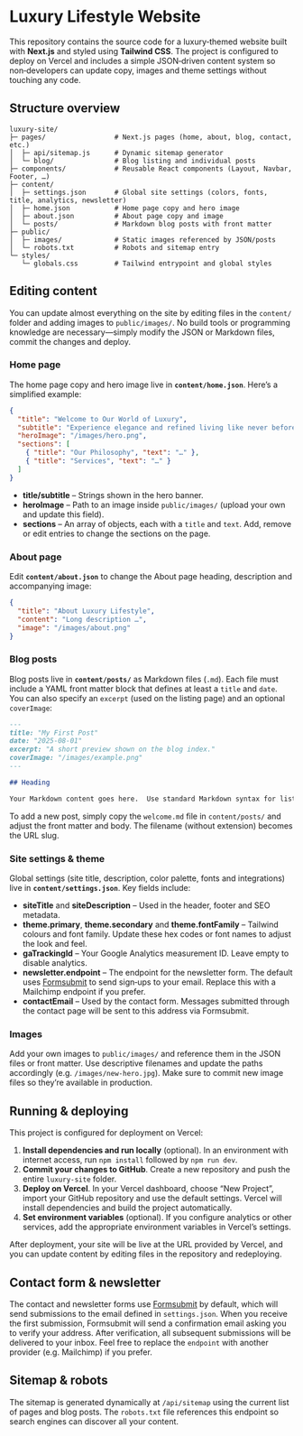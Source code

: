 # Luxury Lifestyle Website

This repository contains the source code for a luxury‑themed website built with **Next.js** and styled using **Tailwind CSS**.  The project is configured to deploy on Vercel and includes a simple JSON‑driven content system so non‑developers can update copy, images and theme settings without touching any code.

## Structure overview

```
luxury-site/
├─ pages/                 # Next.js pages (home, about, blog, contact, etc.)
│  ├─ api/sitemap.js      # Dynamic sitemap generator
│  └─ blog/               # Blog listing and individual posts
├─ components/            # Reusable React components (Layout, Navbar, Footer, …)
├─ content/
│  ├─ settings.json       # Global site settings (colors, fonts, title, analytics, newsletter)
│  ├─ home.json           # Home page copy and hero image
│  ├─ about.json          # About page copy and image
│  └─ posts/              # Markdown blog posts with front matter
├─ public/
│  ├─ images/             # Static images referenced by JSON/posts
│  └─ robots.txt          # Robots and sitemap entry
└─ styles/
   └─ globals.css         # Tailwind entrypoint and global styles
```

## Editing content

You can update almost everything on the site by editing files in the `content/` folder and adding images to `public/images/`.  No build tools or programming knowledge are necessary—simply modify the JSON or Markdown files, commit the changes and deploy.

### Home page

The home page copy and hero image live in **`content/home.json`**.  Here’s a simplified example:

```json
{
  "title": "Welcome to Our World of Luxury",
  "subtitle": "Experience elegance and refined living like never before.",
  "heroImage": "/images/hero.png",
  "sections": [
    { "title": "Our Philosophy", "text": "…" },
    { "title": "Services", "text": "…" }
  ]
}
```

- **title/subtitle** – Strings shown in the hero banner.
- **heroImage** – Path to an image inside `public/images/` (upload your own and update this field).
- **sections** – An array of objects, each with a `title` and `text`.  Add, remove or edit entries to change the sections on the page.

### About page

Edit **`content/about.json`** to change the About page heading, description and accompanying image:

```json
{
  "title": "About Luxury Lifestyle",
  "content": "Long description …",
  "image": "/images/about.png"
}
```

### Blog posts

Blog posts live in **`content/posts/`** as Markdown files (`.md`).  Each file must include a YAML front matter block that defines at least a `title` and `date`.  You can also specify an `excerpt` (used on the listing page) and an optional `coverImage`:

```md
---
title: "My First Post"
date: "2025-08-01"
excerpt: "A short preview shown on the blog index."
coverImage: "/images/example.png"
---

## Heading

Your Markdown content goes here.  Use standard Markdown syntax for lists, code, links and more.
```

To add a new post, simply copy the `welcome.md` file in `content/posts/` and adjust the front matter and body.  The filename (without extension) becomes the URL slug.

### Site settings & theme

Global settings (site title, description, color palette, fonts and integrations) live in **`content/settings.json`**.  Key fields include:

- **siteTitle** and **siteDescription** – Used in the header, footer and SEO metadata.
- **theme.primary**, **theme.secondary** and **theme.fontFamily** – Tailwind colours and font family.  Update these hex codes or font names to adjust the look and feel.
- **gaTrackingId** – Your Google Analytics measurement ID.  Leave empty to disable analytics.
- **newsletter.endpoint** – The endpoint for the newsletter form.  The default uses [Formsubmit](https://formsubmit.co) to send sign‑ups to your email.  Replace this with a Mailchimp endpoint if you prefer.
- **contactEmail** – Used by the contact form.  Messages submitted through the contact page will be sent to this address via Formsubmit.

### Images

Add your own images to `public/images/` and reference them in the JSON files or front matter.  Use descriptive filenames and update the paths accordingly (e.g. `/images/new‑hero.jpg`).  Make sure to commit new image files so they’re available in production.

## Running & deploying

This project is configured for deployment on Vercel:

1. **Install dependencies and run locally** (optional).  In an environment with internet access, run `npm install` followed by `npm run dev`.
2. **Commit your changes to GitHub**.  Create a new repository and push the entire `luxury-site` folder.
3. **Deploy on Vercel**.  In your Vercel dashboard, choose “New Project”, import your GitHub repository and use the default settings.  Vercel will install dependencies and build the project automatically.
4. **Set environment variables** (optional).  If you configure analytics or other services, add the appropriate environment variables in Vercel’s settings.

After deployment, your site will be live at the URL provided by Vercel, and you can update content by editing files in the repository and redeploying.

## Contact form & newsletter

The contact and newsletter forms use [Formsubmit](https://formsubmit.co) by default, which will send submissions to the email defined in `settings.json`.  When you receive the first submission, Formsubmit will send a confirmation email asking you to verify your address.  After verification, all subsequent submissions will be delivered to your inbox.  Feel free to replace the `endpoint` with another provider (e.g. Mailchimp) if you prefer.

## Sitemap & robots

The sitemap is generated dynamically at `/api/sitemap` using the current list of pages and blog posts.  The `robots.txt` file references this endpoint so search engines can discover all your content.
